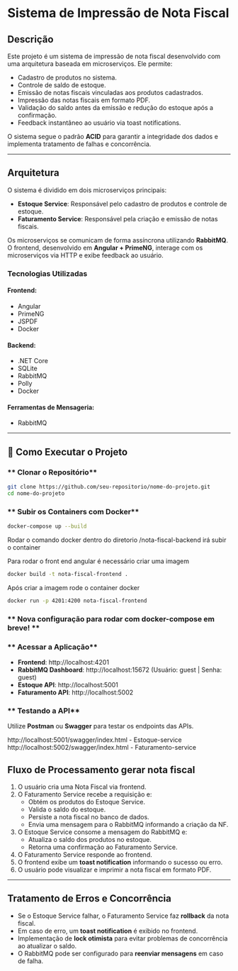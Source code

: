 # Sistema de Impressão de Nota Fiscal

## Descrição
Este projeto é um sistema de impressão de nota fiscal desenvolvido com uma arquitetura baseada em microserviços. Ele permite:
- Cadastro de produtos no sistema.
- Controle de saldo de estoque.
- Emissão de notas fiscais vinculadas aos produtos cadastrados.
- Impressão das notas fiscais em formato PDF.
- Validação do saldo antes da emissão e redução do estoque após a confirmação.
- Feedback instantâneo ao usuário via toast notifications.

O sistema segue o padrão **ACID** para garantir a integridade dos dados e implementa tratamento de falhas e concorrência.

---

## Arquitetura
O sistema é dividido em dois microserviços principais:
- **Estoque Service**: Responsável pelo cadastro de produtos e controle de estoque.
- **Faturamento Service**: Responsável pela criação e emissão de notas fiscais.

Os microserviços se comunicam de forma assíncrona utilizando **RabbitMQ**. O frontend, desenvolvido em **Angular + PrimeNG**, interage com os microserviços via HTTP e exibe feedback ao usuário.

### Tecnologias Utilizadas
#### **Frontend**:
- Angular
- PrimeNG
- JSPDF
- Docker

#### **Backend**:
- .NET Core
- SQLite
- RabbitMQ
- Polly
- Docker

#### **Ferramentas de Mensageria**:
- RabbitMQ

---

## 🚀 Como Executar o Projeto
### ** Clonar o Repositório**
```sh
git clone https://github.com/seu-repositorio/nome-do-projeto.git
cd nome-do-projeto
```

### ** Subir os Containers com Docker**
```sh
docker-compose up --build 
```
Rodar o comando docker dentro do diretorio /nota-fiscal-backend irá subir o container 

Para rodar o front end angular é necessário criar uma imagem

```sh
docker build -t nota-fiscal-frontend .
```

Após criar a imagem rode o container docker 

```sh
docker run -p 4201:4200 nota-fiscal-frontend
```

### ** Nova configuração para rodar com docker-compose em breve! **


### ** Acessar a Aplicação**
- **Frontend**: http://localhost:4201
- **RabbitMQ Dashboard**: http://localhost:15672 (Usuário: guest | Senha: guest)
- **Estoque API**: http://localhost:5001
- **Faturamento API**: http://localhost:5002

### ** Testando a API**
Utilize **Postman** ou **Swagger** para testar os endpoints das APIs.

http://localhost:5001/swagger/index.html - Estoque-service
http://localhost:5002/swagger/index.html - Faturamento-service


##  Fluxo de Processamento gerar nota fiscal
1. O usuário cria uma Nota Fiscal via frontend.
2. O Faturamento Service recebe a requisição e:
   - Obtém os produtos do Estoque Service.
   - Valida o saldo do estoque.
   - Persiste a nota fiscal no banco de dados.
   - Envia uma mensagem para o RabbitMQ informando a criação da NF.
3. O Estoque Service consome a mensagem do RabbitMQ e:
   - Atualiza o saldo dos produtos no estoque.
   - Retorna uma confirmação ao Faturamento Service.
4. O Faturamento Service responde ao frontend.
5. O frontend exibe um **toast notification** informando o sucesso ou erro.
6. O usuário pode visualizar e imprimir a nota fiscal em formato PDF.

---

## Tratamento de Erros e Concorrência
- Se o Estoque Service falhar, o Faturamento Service faz **rollback** da nota fiscal.
- Em caso de erro, um **toast notification** é exibido no frontend.
- Implementação de **lock otimista** para evitar problemas de concorrência ao atualizar o saldo.
- O RabbitMQ pode ser configurado para **reenviar mensagens** em caso de falha.
